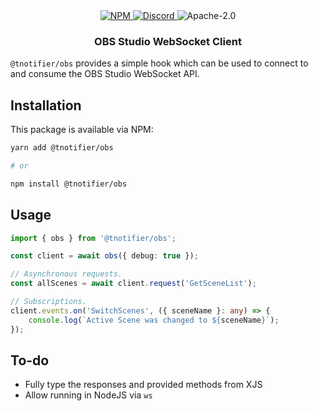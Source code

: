 <div align="center">
    <a href="https://www.npmjs.com/package/@tnotifier/obs" target="_blank">
        <img src="https://img.shields.io/npm/v/@tnotifier/obs?style=flat-square" alt="NPM" />
    </a>
    <a href="https://discord.gg/XMrHXtN" target="_blank">
        <img src="https://img.shields.io/discord/123906549860139008?color=7289DA&label=discord&logo=discord&logoColor=FFFFFF&style=flat-square" alt="Discord" />
    </a>
    <img src="https://img.shields.io/npm/l/@tnotifier/obs?style=flat-square" alt="Apache-2.0" />
    <h3>OBS Studio WebSocket Client</h3>
</div>

`@tnotifier/obs` provides a simple hook which can be used to connect to and consume the OBS Studio WebSocket API.

## Installation

This package is available via NPM:

```bash
yarn add @tnotifier/obs

# or

npm install @tnotifier/obs
```

## Usage

```typescript
import { obs } from '@tnotifier/obs';

const client = await obs({ debug: true });

// Asynchronous requests.
const allScenes = await client.request('GetSceneList');

// Subscriptions.
client.events.on('SwitchScenes', ({ sceneName }: any) => {
    console.log(`Active Scene was changed to ${sceneName}`);
});
```

## To-do

- Fully type the responses and provided methods from XJS
- Allow running in NodeJS via `ws`


